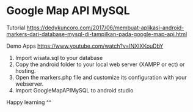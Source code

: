 # Google Map API MySQL

Tutorial
https://dedykuncoro.com/2017/06/membuat-aplikasi-android-markers-dari-database-mysql-di-tampilkan-pada-google-map-api.html

Demo Apps
https://www.youtube.com/watch?v=INXlXKouDbY

1. Import wisata.sql to your database
2. Copy the android folder to your local web server (XAMPP or ect) or hosting.
3. Open the markers.php file and customize its configuration with your webserver.
4. Import GoogleMapAPIMySQL to android studio

Happy learning ^^